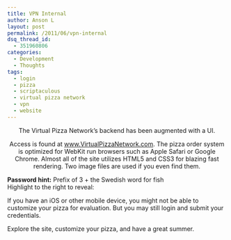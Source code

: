 ```yaml
---
title: VPN Internal
author: Anson L
layout: post
permalink: /2011/06/vpn-internal
dsq_thread_id:
  - 351960806
categories:
  - Development
  - Thoughts
tags:
  - login
  - pizza
  - scriptaculous
  - virtual pizza network
  - vpn
  - website
---
```

<p style="text-align: center;">
  The Virtual Pizza Network&#8217;s backend has been augmented with a UI.
</p>

<p style="text-align: center;">
  Access is found at <a href="http://VirtualPizzaNetwork.com" target="_blank">www.VirtualPizzaNetwork.com</a>. The pizza order system is optimized for WebKit run browsers such as Apple Safari or Google Chrome. Almost all of the site utilizes HTML5 and CSS3 for blazing fast rendering. Two image files are used if you even find them.
</p>

**Password hint:** Prefix of 3 + the Swedish word for fish  
Highlight to the right to reveal: <span style="color: white;"><em>trifisk</em></span>

If you have an iOS or other mobile device, you might not be able to customize your pizza for evaluation. But you may still login and submit your credentials.

Explore the site, customize your pizza, and have a great summer.